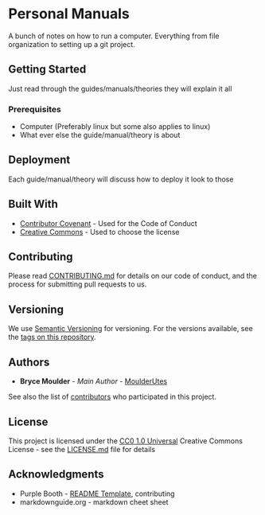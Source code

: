 # Personal Manuals

A bunch of notes on how to run a computer. Everything from file organization to setting up a git project. 

## Getting Started

Just read through the guides/manuals/theories they will explain it all

### Prerequisites

* Computer (Preferably linux but some also applies to linux)
* What ever else the guide/manual/theory is about


## Deployment

Each guide/manual/theory will discuss how to deploy it look to those

## Built With

  - [Contributor Covenant](https://www.contributor-covenant.org/) - Used
    for the Code of Conduct
  - [Creative Commons](https://creativecommons.org/) - Used to choose
    the license

## Contributing

Please read [CONTRIBUTING.md](CONTRIBUTING.md) for details on our code
of conduct, and the process for submitting pull requests to us.

## Versioning

We use [Semantic Versioning](http://semver.org/) for versioning. For the versions
available, see the [tags on this
repository](https://github.com/MoulderUtes/Project_Manuals/tags).

## Authors

  - **Bryce Moulder** - *Main Author* -
    [MoulderUtes](https://github.com/MoulderUtes)

See also the list of
[contributors](https://github.com/MoulderUtes/Personal_Manuals/contributors)
who participated in this project.

## License

This project is licensed under the [CC0 1.0 Universal](LICENSE.md)
Creative Commons License - see the [LICENSE.md](LICENSE.md) file for
details

## Acknowledgments

  - Purple Booth - [README Template](https://github.com/PurpleBooth/a-good-readme-template/blob/main/README.md), contributing 
  - markdownguide.org - markdown cheet sheet
